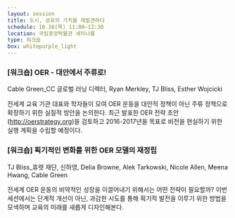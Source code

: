 ```yaml
---
layout: session
title: 도시, 공유의 가치를 재발견하다
schedule: 10.16(목) 11:00~12:30
location: 국립중앙박물관 세미나룸
type: 워크숍
box: whitepurple_light
---
```


### [워크숍] OER - 대안에서 주류로!

Cable Green_CC 글로벌 러닝 디렉터, Ryan Merkley, TJ Bliss, Esther Wojcicki

전세계 교육 기관 대표와 학자들이 모여 OER 운동을 대안적 정책이 아닌 주류 정책으로 확장하기 위한 실질적 방안을 논의한다. 최근 발표한 OER 전략 초안(http://oerstrategy.org)을 검토하고 2016-2017년을 목표로 비전을 현실하기 위한 실행 계획을 수립할 예정이다.





### [워크숍] 획기적인 변화를 위한 OER 모델의 재정립

TJ Bliss_휴렛 재단, 신하영, Delia Browne, Alek Tarkowski, Nicole Allen, Meena Hwang, Cable Green

전세계 OER 운동의 비약적인 성장을 이끌어내기 위해서는 어떤 전략이 필요할까? 이번 세션에서는 단계적 개선이 아닌, 과감한 시도를 통해 획기적 발전을 이루기 위한 방법을 모색하며 교육의 미래를 새롭게 디자인해본다.
